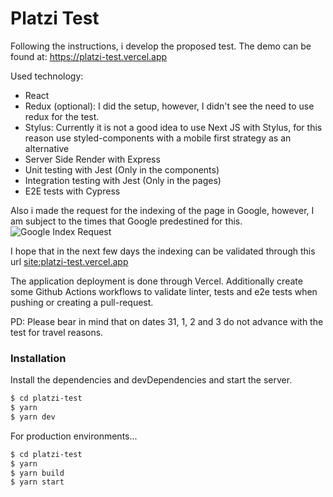 # Platzi Test

Following the instructions, i develop the proposed test. The demo can be found at: https://platzi-test.vercel.app

Used technology:

- React
- Redux (optional): I did the setup, however, I didn't see the need to use redux for the test.
- Stylus: Currently it is not a good idea to use Next JS with Stylus, for this reason use styled-components with a mobile first strategy as an alternative
- Server Side Render with Express
- Unit testing with Jest (Only in the components)
- Integration testing with Jest (Only in the pages)
- E2E tests with Cypress

Also i made the request for the indexing of the page in Google, however, I am subject to the times that Google predestined for this.
![Google Index Request](https://user-images.githubusercontent.com/46332292/103614603-f4263c80-4ef6-11eb-933d-2b9ac24fbff7.png)

I hope that in the next few days the indexing can be validated through this url [site:platzi-test.vercel.app](https://www.google.com/search?q=site%3Aplatzi-test.vercel.app&oq=site%3Aplatzi-test.vercel.app&aqs=chrome.0.69i59j69i58j69i60.400j0j7&sourceid=chrome&ie=UTF-8)

The application deployment is done through Vercel. Additionally create some Github Actions workflows to validate linter, tests and e2e tests when pushing or creating a pull-request.

PD: Please bear in mind that on dates 31, 1, 2 and 3 do not advance with the test for travel reasons.

### Installation

Install the dependencies and devDependencies and start the server.

```sh
$ cd platzi-test
$ yarn
$ yarn dev
```

For production environments...

```sh
$ cd platzi-test
$ yarn
$ yarn build
$ yarn start
```
